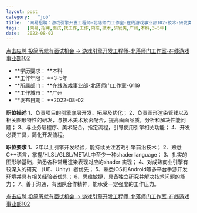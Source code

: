 ```yaml
---
layout:	post
category:	"job"
title:	"网易招聘：游戏引擎开发工程师-北落师门工作室-在线游戏事业部102-技术-研发类-广州本科3-5年"
tags:	[网易,招聘,面试,找工作,工作,内推,技术,研发类,广州,本科,3-5年]
date:	2022-08-02
---
```


[点击应聘 投简历就有面试机会 -> 游戏引擎开发工程师-北落师门工作室-在线游戏事业部102](http://mobile.bole.netease.com/bole/boleDetail?id=21507&employeeId=346f03c3cda5f04c&key=all)



- **学历要求： **本科
- **工作年限： **3-5年
- **所属部门： **在线游戏事业部-北落师门工作室-G119
- **工作城市： **广州
- **发布日期： **2022-08-02



**职位描述**
1、负责项目的引擎底层开发、拓展及优化；
2、负责图形渲染管线以及相关图形特性的研发，与技术美术紧密配合，提高画面品质，分析和解决性能问题；
3、与业务层程序、美术配合，指定流程，引导使用引擎相关功能；
4、开发必要工具，简化开发流程。



**职位要求**
1、2年以上引擎开发经验，能持续关注游戏引擎前沿技术；
2、熟悉C++语言，掌握/HLSL/GLSL/METAL中至少一种shader language；
3、扎实的图形学基础，熟悉各种常用渲染表现对应的shader 实现；
4、对成熟商业引擎有较深入的研究 （UE、Unity）者优先；
5、熟悉iOS和Android等多平台手游开发环境并具有相关经验者优先；
6、思维敏捷，具备独立研究并解决技术问题的能力；
7、善于沟通，有团队合作精神，能承受一定强度的工作压力。



[点击应聘 投简历就有面试机会 -> 游戏引擎开发工程师-北落师门工作室-在线游戏事业部102](http://mobile.bole.netease.com/bole/boleDetail?id=21507&employeeId=346f03c3cda5f04c&key=all)